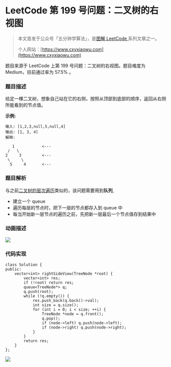 # LeetCode 第 199 号问题：二叉树的右视图

> 本文首发于公众号「五分钟学算法」，是[图解 LeetCode ](<https://github.com/MisterBooo/LeetCodeAnimation>)系列文章之一。
>
> 个人网站：[https://www.cxyxiaowu.com](https://www.cxyxiaowu.com)

题目来源于 LeetCode 上第 199 号问题：二叉树的右视图。题目难度为 Medium，目前通过率为 57.5% 。

### 题目描述

给定一棵二叉树，想象自己站在它的右侧，按照从顶部到底部的顺序，返回从右侧所能看到的节点值。

**示例:**

```
输入: [1,2,3,null,5,null,4]
输出: [1, 3, 4]
解释:

   1            <---
 /   \
2     3         <---
 \     \
  5     4       <---
```

### 题目解析

与之前[二叉树的层次遍历](https://xiaozhuanlan.com/topic/8579460312)类似的，该问题需要用到**队列**,

- 建立一个 queue
- 遍历每层的节点时，把下一层的节点都存入到 queue 中
- 每当开始新一层节点的遍历之前，先把新一层最后一个节点值存到结果中



### 动画描述

![](https://bucket-1257126549.cos.ap-guangzhou.myqcloud.com/20181115113908.gif)

### 代码实现

```
class Solution {
public:
    vector<int> rightSideView(TreeNode *root) {
        vector<int> res;
        if (!root) return res;
        queue<TreeNode*> q;
        q.push(root);
        while (!q.empty()) {
            res.push_back(q.back()->val);
            int size = q.size();
            for (int i = 0; i < size; ++i) {
                TreeNode *node = q.front();
                q.pop();
                if (node->left) q.push(node->left);
                if (node->right) q.push(node->right);
            }
        }
        return res;
    }
};
```





![](https://bucket-1257126549.cos.ap-guangzhou.myqcloud.com/blog/fz0rq.png)